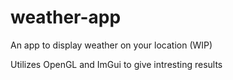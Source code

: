 # weather-app
An app to display weather on your location (WIP)

Utilizes OpenGL and ImGui to give intresting results

